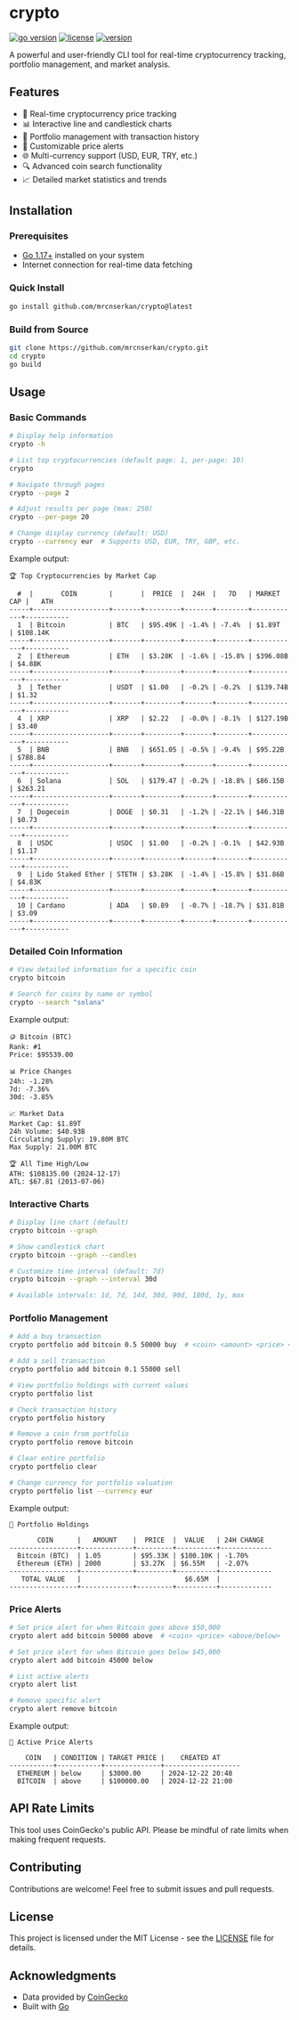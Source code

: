 # crypto

<p><a href="https://go.dev" target="_blank"><img src="https://img.shields.io/badge/Go-1.17+-00ADD8?style=for-the-badge&logo=go" alt="go version" /></a>&nbsp;<a href="https://github.com/mrcnserkan/crypto/blob/master/LICENSE.md" target="_blank"><img src="https://img.shields.io/badge/license-MIT-red?style=for-the-badge&logo=none" alt="license" /></a>&nbsp;<a href="https://github.com/mrcnserkan/crypto/releases/tag/v1.2.0" target="_blank"><img src="https://img.shields.io/badge/version-v1.2.0-blue?style=for-the-badge&logo=none" alt="version" /></a></p>

<p>A powerful and user-friendly CLI tool for real-time cryptocurrency tracking, portfolio management, and market analysis.</p>

## Features

- 🚀 Real-time cryptocurrency price tracking
- 📊 Interactive line and candlestick charts
- 💼 Portfolio management with transaction history
- 🔔 Customizable price alerts
- 🌐 Multi-currency support (USD, EUR, TRY, etc.)
- 🔍 Advanced coin search functionality
- 📈 Detailed market statistics and trends

## Installation

### Prerequisites

- [Go 1.17+](https://golang.org/dl/) installed on your system
- Internet connection for real-time data fetching

### Quick Install

```bash
go install github.com/mrcnserkan/crypto@latest
```

### Build from Source

```bash
git clone https://github.com/mrcnserkan/crypto.git
cd crypto
go build
```

## Usage

### Basic Commands

```bash
# Display help information
crypto -h

# List top cryptocurrencies (default page: 1, per-page: 10)
crypto

# Navigate through pages
crypto --page 2

# Adjust results per page (max: 250)
crypto --per-page 20

# Change display currency (default: USD)
crypto --currency eur  # Supports USD, EUR, TRY, GBP, etc.
```

Example output:
```
🏆 Top Cryptocurrencies by Market Cap

  #  |       COIN        |       |  PRICE  |  24H  |   7D   | MARKET CAP |   ATH     
-----+-------------------+-------+---------+-------+--------+------------+-----------
  1  | Bitcoin           | BTC   | $95.49K | -1.4% | -7.4%  | $1.89T     | $108.14K
-----+-------------------+-------+---------+-------+--------+------------+-----------
  2  | Ethereum          | ETH   | $3.28K  | -1.6% | -15.8% | $396.08B   | $4.88K
-----+-------------------+-------+---------+-------+--------+------------+-----------
  3  | Tether            | USDT  | $1.00   | -0.2% | -0.2%  | $139.74B   | $1.32
-----+-------------------+-------+---------+-------+--------+------------+-----------
  4  | XRP               | XRP   | $2.22   | -0.0% | -8.1%  | $127.19B   | $3.40
-----+-------------------+-------+---------+-------+--------+------------+-----------
  5  | BNB               | BNB   | $651.05 | -0.5% | -9.4%  | $95.22B    | $788.84
-----+-------------------+-------+---------+-------+--------+------------+-----------
  6  | Solana            | SOL   | $179.47 | -0.2% | -18.8% | $86.15B    | $263.21
-----+-------------------+-------+---------+-------+--------+------------+-----------
  7  | Dogecoin          | DOGE  | $0.31   | -1.2% | -22.1% | $46.31B    | $0.73
-----+-------------------+-------+---------+-------+--------+------------+-----------
  8  | USDC              | USDC  | $1.00   | -0.2% | -0.1%  | $42.93B    | $1.17
-----+-------------------+-------+---------+-------+--------+------------+-----------
  9  | Lido Staked Ether | STETH | $3.28K  | -1.4% | -15.8% | $31.86B    | $4.83K
-----+-------------------+-------+---------+-------+--------+------------+-----------
  10 | Cardano           | ADA   | $0.89   | -0.7% | -18.7% | $31.81B    | $3.09
-----+-------------------+-------+---------+-------+--------+------------+-----------
```

### Detailed Coin Information

```bash
# View detailed information for a specific coin
crypto bitcoin

# Search for coins by name or symbol
crypto --search "solana"
```

Example output:
```
🪙 Bitcoin (BTC)
Rank: #1
Price: $95539.00

📊 Price Changes
24h: -1.28%
7d: -7.36%
30d: -3.85%

📈 Market Data
Market Cap: $1.89T
24h Volume: $40.93B
Circulating Supply: 19.80M BTC
Max Supply: 21.00M BTC

🏆 All Time High/Low
ATH: $108135.00 (2024-12-17)
ATL: $67.81 (2013-07-06)
```

### Interactive Charts

```bash
# Display line chart (default)
crypto bitcoin --graph

# Show candlestick chart
crypto bitcoin --graph --candles

# Customize time interval (default: 7d)
crypto bitcoin --graph --interval 30d

# Available intervals: 1d, 7d, 14d, 30d, 90d, 180d, 1y, max
```

### Portfolio Management

```bash
# Add a buy transaction
crypto portfolio add bitcoin 0.5 50000 buy  # <coin> <amount> <price> <buy/sell>

# Add a sell transaction
crypto portfolio add bitcoin 0.1 55000 sell

# View portfolio holdings with current values
crypto portfolio list

# Check transaction history
crypto portfolio history

# Remove a coin from portfolio
crypto portfolio remove bitcoin

# Clear entire portfolio
crypto portfolio clear

# Change currency for portfolio valuation
crypto portfolio list --currency eur
```

Example output:
```
💼 Portfolio Holdings

       COIN      |   AMOUNT    |  PRICE  |  VALUE   | 24H CHANGE  
-----------------+-------------+---------+----------+-------------
  Bitcoin (BTC)  | 1.05        | $95.33K | $100.10K | -1.70%
  Ethereum (ETH) | 2000        | $3.27K  | $6.55M   | -2.07%
-----------------+-------------+---------+----------+-------------
   TOTAL VALUE   |                          $6.65M  |
-----------------+-------------+---------+----------+-------------
```

### Price Alerts

```bash
# Set price alert for when Bitcoin goes above $50,000
crypto alert add bitcoin 50000 above  # <coin> <price> <above/below>

# Set price alert for when Bitcoin goes below $45,000
crypto alert add bitcoin 45000 below

# List active alerts
crypto alert list

# Remove specific alert
crypto alert remove bitcoin
```

Example output:
```
🔔 Active Price Alerts

    COIN   | CONDITION | TARGET PRICE |    CREATED AT     
-----------+-----------+--------------+-------------------
  ETHEREUM | below     | $3000.00     | 2024-12-22 20:48
  BITCOIN  | above     | $100000.00   | 2024-12-22 21:00
```

## API Rate Limits

This tool uses CoinGecko's public API. Please be mindful of rate limits when making frequent requests.

## Contributing

Contributions are welcome! Feel free to submit issues and pull requests.

## License

This project is licensed under the MIT License - see the [LICENSE](LICENSE.md) file for details.

## Acknowledgments

- Data provided by [CoinGecko](https://www.coingecko.com/)
- Built with [Go](https://golang.org/)
